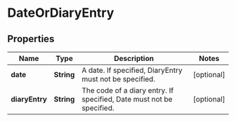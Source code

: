 

# DateOrDiaryEntry


## Properties

Name | Type | Description | Notes
------------ | ------------- | ------------- | -------------
**date** | **String** | A date. If specified, DiaryEntry must not be specified. |  [optional]
**diaryEntry** | **String** | The code of a diary entry. If specified, Date must not be specified. |  [optional]



